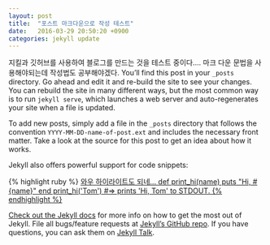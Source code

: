 ```yaml
---
layout: post
title:  "포스트 마크다운으로 작성 테스트"
date:   2016-03-29 20:50:20 +0900
categories: jekyll update
---
```


지킬과 깃허브를 사용하여 블로그를 만드는 것을 테스트 중이다....
마크 다운 문법을 사용해야되는데 작성법도 공부해야겠다. 
You’ll find this post in your `_posts` directory. Go ahead and edit it and re-build the site to see your changes. You can rebuild the site in many different ways, but the most common way is to run `jekyll serve`, which launches a web server and auto-regenerates your site when a file is updated.

To add new posts, simply add a file in the `_posts` directory that follows the convention `YYYY-MM-DD-name-of-post.ext` and includes the necessary front matter. Take a look at the source for this post to get an idea about how it works.

Jekyll also offers powerful support for code snippets:

{% highlight ruby %}
<a href="">	와우 하이라이트도 되네...
def print_hi(name)
  puts "Hi, #{name}"
end
print_hi('Tom')
#=> prints 'Hi, Tom' to STDOUT.
{% endhighlight %}

Check out the [Jekyll docs][jekyll-docs] for more info on how to get the most out of Jekyll. File all bugs/feature requests at [Jekyll’s GitHub repo][jekyll-gh]. If you have questions, you can ask them on [Jekyll Talk][jekyll-talk].

[jekyll-docs]: http://jekyllrb.com/docs/home
[jekyll-gh]:   https://github.com/jekyll/jekyll
[jekyll-talk]: https://talk.jekyllrb.com/
